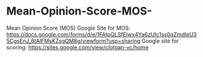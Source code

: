 # Mean-Opinion-Score-MOS-
Mean Opinion Score (MOS) 
Google Site for MOS: https://docs.google.com/forms/d/e/1FAIpQLSfElwx4Ya6zUIc1ss0qZmdIeU35CgsEnJ_6tAlFMsKZsgQM8g/viewform?usp=sharing
Google site for scoring: https://sites.google.com/view/clotgan-vc/home
